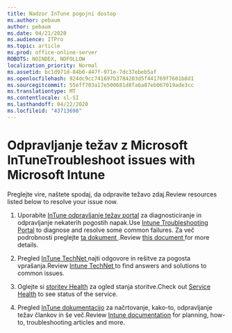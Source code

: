 ```yaml
---
title: Nadzor InTune pogojni dostop
ms.author: pebaum
author: pebaum
ms.date: 04/21/2020
ms.audience: ITPro
ms.topic: article
ms.prod: office-online-server
ROBOTS: NOINDEX, NOFOLLOW
localization_priority: Normal
ms.assetid: bc1d971d-84b0-447f-971e-7dc37ebeb5af
ms.openlocfilehash: 924dc9cc741697b3784203d5f441769f7601b8d1
ms.sourcegitcommit: 55eff703a17e500681d8fa6a87eb067019ade3cc
ms.translationtype: MT
ms.contentlocale: sl-SI
ms.lasthandoff: 04/22/2020
ms.locfileid: "43713698"
---
```

# <a name="troubleshoot-issues-with-microsoft-intune"></a><span data-ttu-id="6a386-102">Odpravljanje težav z Microsoft InTune</span><span class="sxs-lookup"><span data-stu-id="6a386-102">Troubleshoot issues with Microsoft Intune</span></span>

<span data-ttu-id="6a386-103">Preglejte vire, naštete spodaj, da odpravite težavo zdaj.</span><span class="sxs-lookup"><span data-stu-id="6a386-103">Review resources listed below to resolve your issue now.</span></span>
  
1. <span data-ttu-id="6a386-104">Uporabite [InTune odpravljanje težav portal](https://devicemanagement.microsoft.com/#blade/Microsoft_Intune_DeviceSettings/TroubleshootBlade) za diagnosticiranje in odpravljanje nekaterih pogostih napak.</span><span class="sxs-lookup"><span data-stu-id="6a386-104">Use [Intune Troubleshooting Portal](https://devicemanagement.microsoft.com/#blade/Microsoft_Intune_DeviceSettings/TroubleshootBlade) to diagnose and resolve some common failures.</span></span> <span data-ttu-id="6a386-105">Za več podrobnosti preglejte [ta dokument ](https://docs.microsoft.com/intune/help-desk-operators).</span><span class="sxs-lookup"><span data-stu-id="6a386-105">Review [this document ](https://docs.microsoft.com/intune/help-desk-operators)for more details.</span></span>
    
2. <span data-ttu-id="6a386-106">Pregled [InTune TechNet ](https://social.technet.microsoft.com/forums/home?forum=microsoftintuneprod)najti odgovore in rešitve za pogosta vprašanja.</span><span class="sxs-lookup"><span data-stu-id="6a386-106">Review [Intune TechNet ](https://social.technet.microsoft.com/forums/home?forum=microsoftintuneprod)to find answers and solutions to common issues.</span></span>
    
3. <span data-ttu-id="6a386-107">Oglejte si [storitev Health](https://portal.office.com/AdminPortal/Home#/servicehealth) za ogled stanja storitve.</span><span class="sxs-lookup"><span data-stu-id="6a386-107">Check out [Service Health](https://portal.office.com/AdminPortal/Home#/servicehealth) to see status of the service.</span></span> 
    
4. <span data-ttu-id="6a386-108">Pregled [InTune dokumentacijo](https://docs.microsoft.com/intune/) za načrtovanje, kako-to, odpravljanje težav člankov in še več.</span><span class="sxs-lookup"><span data-stu-id="6a386-108">Review [Intune documentation](https://docs.microsoft.com/intune/) for planning, how-to, troubleshooting articles and more.</span></span> 
    


